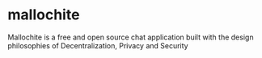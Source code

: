 # mallochite
Mallochite is a free and open source chat application built with the design philosophies of Decentralization, Privacy and Security
